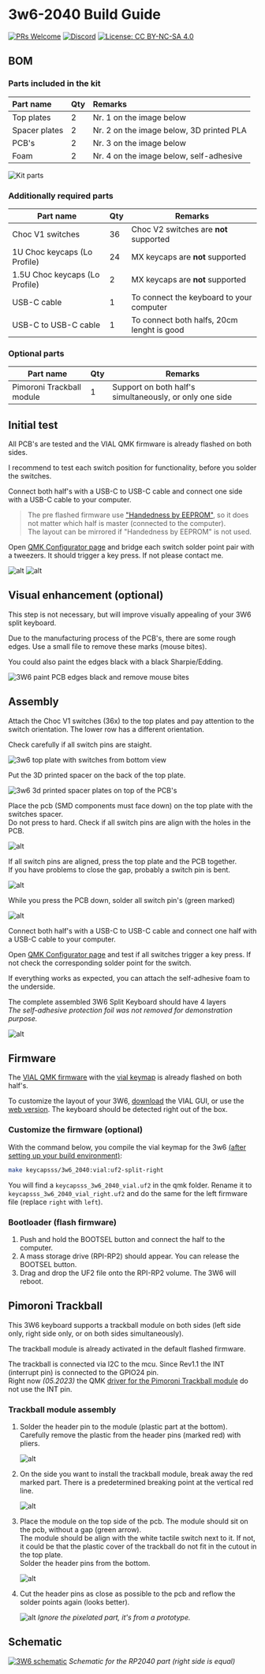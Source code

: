 # 3w6-2040 Build Guide

[![PRs Welcome](https://img.shields.io/badge/PRs-welcome-brightgreen.svg?style=flat-square)](https://github.com/firstcontributions/first-contributions)
[![Discord](https://img.shields.io/discord/548530462419582996?style=flat-square&logo=discord&logoColor=white)](https://discord.gg/frjFXZB "Redirect to Keycapsss Discord")
[![License: CC BY-NC-SA 4.0](https://img.shields.io/badge/License-CC%20BY--NC--SA%204.0-lightgrey.svg?style=flat-square)](https://creativecommons.org/licenses/by-nc-sa/4.0/)

## BOM

### Parts included in the kit

| Part name     | Qty | Remarks                                  |
| :------------ | :-- | :--------------------------------------- |
| Top plates    | 2   | Nr. 1 on the image below                 |
| Spacer plates | 2   | Nr. 2 on the image below, 3D printed PLA |
| PCB's         | 2   | Nr. 3 on the image below                 |
| Foam          | 2   | Nr. 4 on the image below, self-adhesive  |

![Kit parts](img/3w6-split-keyboard-kit-black-pcb-2.jpg)

### Additionally required parts

| Part name                      | Qty | Remarks                                    |
| ------------------------------ | --- | ------------------------------------------ |
| Choc V1 switches               | 36  | Choc V2 switches are __not__ supported     |
| 1U Choc keycaps (Lo Profile)   | 24  | MX keycaps are __not__ supported           |
| 1.5U Choc keycaps (Lo Profile) | 2   | MX keycaps are __not__ supported           |
| USB-C cable                    | 1   | To connect the keyboard to your computer   |
| USB-C to USB-C cable           | 1   | To connect both halfs, 20cm lenght is good |

### Optional parts

| Part name                 | Qty | Remarks                   |
| ------------------------- | --- | ------------------------- |
| Pimoroni Trackball module | 1   | Support on both half's simultaneously, or only one side  |

## Initial test

All PCB's are tested and the VIAL QMK firmware is already flashed on both sides.

I recommend to test each switch position for functionality, before you solder the switches.

Connect both half's with a USB-C to USB-C cable and connect one side with a USB-C cable to your computer.

> The pre flashed firmware use ["Handedness by EEPROM"](https://docs.qmk.fm/#/feature_split_keyboard?id=handedness-by-eeprom), so it does not matter which half is master (connected to the computer).  
> The layout can be mirrored if "Handedness by EEPROM" is not used.

Open [QMK Configurator page](https://config.qmk.fm/#/test) and bridge each switch solder point pair with a tweezers. It should trigger a key press. If not please contact me.

![alt](img/3w6-split-keyboard-kit-black-pcb-build-guide-12.jpg)
![alt](img/3w6-split-keyboard-kit-black-pcb-build-guide-10.jpg)

## Visual enhancement (optional)

This step is not necessary, but will improve visually appealing of your 3W6 split keyboard.

Due to the manufacturing process of the PCB's, there are some rough edges. Use a small file to remove these marks (mouse bites).

You could also paint the edges black with a black Sharpie/Edding.

![3W6 paint PCB edges black and remove mouse bites](img/3w6-split-keyboard-kit-black-pcb-build-guide-11.jpg)

## Assembly

Attach the Choc V1 switches (36x) to the top plates and pay attention to the switch orientation. The lower row has a different orientation.

Check carefully if all switch pins are staight.

![3w6 top plate with switches from bottom view](img/3w6-split-keyboard-kit-black-pcb-build-guide-1.jpg)

Put the 3D printed spacer on the back of the top plate.  

![3w6 3d printed spacer plates on top of the PCB's](img/3w6-split-keyboard-kit-black-pcb-build-guide-3.jpg)

Place the pcb (SMD components must face down) on the top plate with the switches spacer.  
Do not press to hard. Check if all switch pins are align with the holes in the PCB.

![alt](img/3w6-split-keyboard-kit-black-pcb-build-guide-4.jpg)

If all switch pins are aligned, press the top plate and the PCB together.  
If you have problems to close the gap, probably a switch pin is bent.

![alt](img/3w6-split-keyboard-kit-black-pcb-build-guide-5.jpg)

While you press the PCB down, solder all switch pin's (green marked)

![alt](img/3w6-split-keyboard-kit-black-pcb-build-guide-4.jpg)

Connect both half's with a USB-C to USB-C cable and connect one half with a USB-C cable to your computer.

Open [QMK Configurator page](https://config.qmk.fm/#/test) and test if all switches trigger a key press. If not check the corresponding solder point for the switch.

If everything works as expected, you can attach the self-adhesive foam to the underside.

The complete assembled 3W6 Split Keyboard should have 4 layers  
*The self-adhesive protection foil was not removed for demonstration purpose.*

![alt](img/3w6-split-keyboard-kit-black-pcb-build-guide-7.jpg)

## Firmware

The [VIAL QMK firmware](https://get.vial.today) with the [vial keymap](https://github.com/vial-kb/vial-qmk/tree/vial/keyboards/keycapsss/3w6_2040/keymaps/vial) is already flashed on both half's.

To customize the layout of your 3W6, [download](https://get.vial.today/download/) the VIAL GUI, or use the [web version](https://vial.rocks/).
The keyboard should be detected right out of the box.

### Customize the firmware (optional)

With the command below, you compile the vial keymap for the 3w6 [(after setting up your build environment)](https://docs.qmk.fm/#/newbs):

```bash
make keycapsss/3w6_2040:vial:uf2-split-right
```

You will find a `keycapsss_3w6_2040_vial.uf2` in the qmk folder. Rename it to `keycapsss_3w6_2040_vial_right.uf2` and do the same for the left firmware file (replace `right` with `left`).

### Bootloader (flash firmware)

1. Push and hold the BOOTSEL button and connect the half to the computer.
2. A mass storage drive (RPI-RP2) should appear. You can release the BOOTSEL button.
3. Drag and drop the UF2 file onto the RPI-RP2 volume. The 3W6 will reboot.

## Pimoroni Trackball

This 3W6 keyboard supports a trackball module on both sides (left side only, right side only, or on both sides simultaneously).

The trackball module is already activated in the default flashed firmware.

The trackball is connected via I2C to the mcu.
Since Rev1.1 the INT (interrupt pin) is connected to the GPIO24 pin.  
Right now *(05.2023)* the QMK [driver for the Pimoroni Trackball module](https://docs.qmk.fm/#/feature_pointing_device?id=pimoroni-trackball) do not use the INT pin.

### Trackball module assembly

1. Solder the header pin to the module (plastic part at the bottom).  
   Carefully remove the plastic from the header pins (marked red) with pliers.

   ![alt](img/3w6-pimoroni-trackball-1.jpg)
2. On the side you want to install the trackball module, break away the red marked part. There is a predetermined breaking point at the vertical red line.

   ![alt](img/3w6-pimoroni-trackball-2.jpg)

3. Place the module on the top side of the pcb. The module should sit on the pcb, without a gap (green arrow).  
   The module should be align with the white tactile switch next to it. If not, it could be that the plastic cover of the trackball do not fit in the cutout in the top plate.  
   Solder the header pins from the bottom.

   ![alt](img/3w6-pimoroni-trackball-3.jpg)

4. Cut the header pins as close as possible to the pcb and reflow the solder points again (looks better).

   ![alt](img/3w6-pimoroni-trackball-4.jpg)
   *Ignore the pixelated part, it's from a prototype.*

## Schematic

[![3W6 schematic](img/3w6-rp2040-schematic-1.png)](https://github.com/Keycapsss/3w6/raw/master/img/3w6-rp2040-schematic-1.png)
*Schematic for the RP2040 part (right side is equal)*
